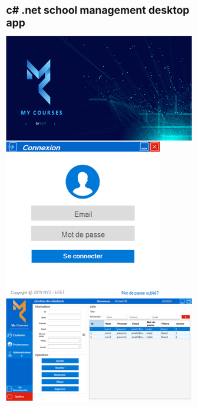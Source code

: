 
# c# .net school management desktop app

<img src='img/Screenshot1.png' />
<img src='img/Screenshot2.png' />
<img src='img/Screenshot3.png' />
